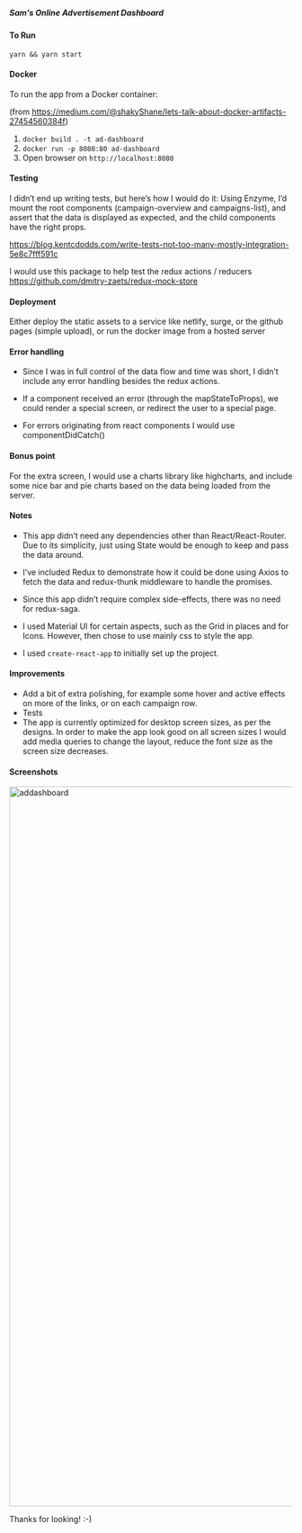 ##### Sam's Online Advertisement Dashboard

#### To Run
`yarn && yarn start`

#### Docker
To run the app from a Docker container:

(from https://medium.com/@shakyShane/lets-talk-about-docker-artifacts-27454560384f)
1. `docker build . -t ad-dashboard`
2. `docker run -p 8080:80 ad-dashboard`
3. Open browser on `http://localhost:8080`

#### Testing
I didn’t end up writing tests, but here’s how I would do it:
Using Enzyme, I’d mount the root components (campaign-overview and campaigns-list), and assert that the data is displayed as expected, and the child components have the right props.

https://blog.kentcdodds.com/write-tests-not-too-many-mostly-integration-5e8c7fff591c

I would use this package to help test the redux actions / reducers
https://github.com/dmitry-zaets/redux-mock-store

#### Deployment
Either deploy the static assets to a service like netlify, surge, or the github pages (simple upload), or run the docker image from a hosted server


#### Error handling
- Since I was in full control of the data flow and time was short, I didn’t include any error handling besides the redux actions.

- If a component received an error (through the mapStateToProps), we could render a special screen, or redirect the user to a special page.

- For errors originating from react components I would use componentDidCatch()


#### Bonus point
For the extra screen, I would use a charts library like highcharts, and include some nice bar and pie charts based on the data being loaded from the server.


#### Notes
- This app didn’t need any dependencies other than React/React-Router. Due to its simplicity, just using State would be enough to keep and pass the data around.

- I’ve included Redux to demonstrate how it could be done using Axios to fetch the data and redux-thunk middleware to handle the promises.

 - Since this app didn’t require complex side-effects, there was no need for redux-saga.

 - I used Material UI for certain aspects, such as the Grid in places and for Icons. However, then chose to use mainly css to style the app.

 - I used `create-react-app` to initially set up the project.


#### Improvements
- Add a bit of extra polishing, for example some hover and active effects on more of the links, or on each campaign row.
- Tests
- The app is currently optimized for desktop screen sizes, as per the designs. In order to make the app look good on all screen sizes I would add media queries to change the layout, reduce the font size as the screen size decreases. 

#### Screenshots
<img width="1280" alt="addashboard" src="https://user-images.githubusercontent.com/12548530/55457515-70854080-55ea-11e9-9e87-6e9035b88c95.png">

Thanks for looking! :-)
